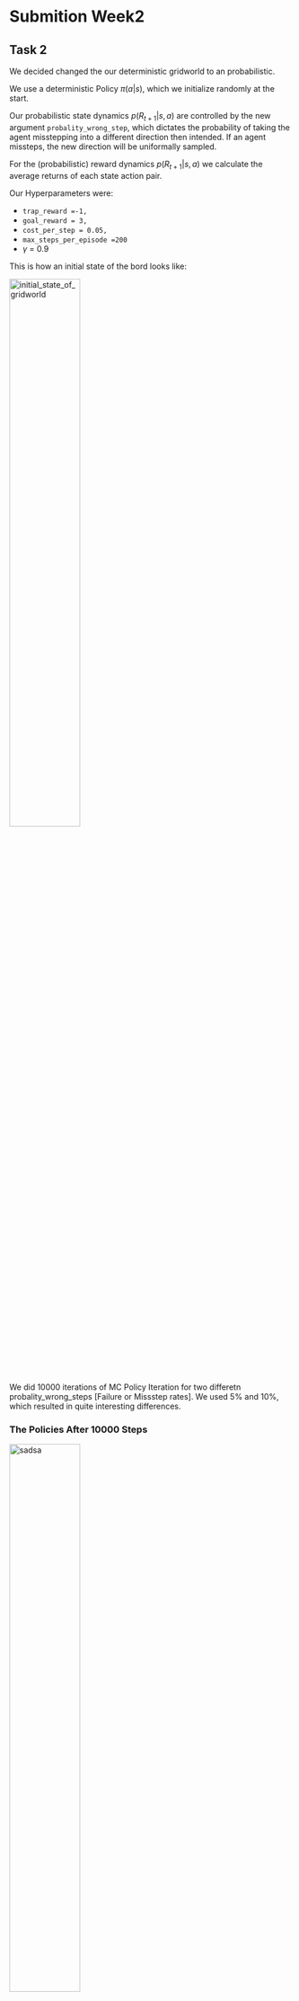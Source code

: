 # Submition Week2

## Task 2


We decided changed the our deterministic gridworld to an probabilistic. 

We use a deterministic Policy $\pi(a|s)$, which we initialize randomly at the start.

Our probabilistic state dynamics $p(R_{t+1}|s,a)$ are controlled by the new argument ```probality_wrong_step```, which dictates the probability of taking the agent misstepping into a different direction then intended. If an agent missteps, the new direction will be uniformally sampled.  


For the (probabilistic) reward dynamics $p(R_{t+1}|s,a)$ we calculate the average returns of each state action pair.

Our Hyperparameters were:

- ```trap_reward =-1,```
- ```goal_reward = 3,```
- ```cost_per_step = 0.05,```
- ```max_steps_per_episode =200```
- $\gamma$ = 0.9

This is how an initial state of the bord looks like:



<img src="imgs/initial_state_of_gridworld.jpg" alt="initial_state_of_gridworld"  width=50%>


We did 10000 iterations of MC Policy Iteration for two differetn probality_wrong_steps [Failure or Missstep rates]. We used 5% and 10%, which resulted in quite interesting differences. 


### The Policies After 10000 Steps 

<img src="imgs/after_10000_steps_-_5_failure_rate.jpg" alt="sadsa"  width=50%>


<img src="imgs/after_10000_steps_-_10_failure_rate.jpg" alt="sadsa"  width=50%>

What is interesting here is that the 5% Failure Rate leads to generally higher rewards further away and less good policys on the less visited corners.

On the other hand the 10% Failure Rate has generally lower rewards but better policie decisions at the corners.

###  The average Return-per-Episodes

For 5% Failure Rate:

<img src="imgs/0.05_failure_rate_over_time.jpg" alt="after_200_iterations"  width=50%>

And 10% Failure Rate:

<img src="imgs/0.1_failure_rate_over_time.jpg" alt="after_200_iterations"  width=50%>

Here again see that a lower Failure Rate leeds to higher returns.

### Number of samples for each Tile

<img src="imgs/sample_counts_5.jpg" alt="after_500_iterations"  width=50%>
<img src="imgs/sample_counts_10.jpg" alt="after_500_iterations"  width=50%>

These images show how often each tile was visited. What we see is that for the 5% Failure Rate even after 10000 episodes some tiles were only visited 20 times, which explains the bad decision there.

The 10% Failure Rate leeds to far of tiles being visited more and thus better policies at the corners.

###  One Episode with 10% Failure Rate after 10000 Iterations

![episode](videos/episode.gif)

### State-Action Values over Time with 10% Failure Rate for different Steprates

![one](videos/7000_Steps.gif)


![ji](videos/20000_Steps.gif)
